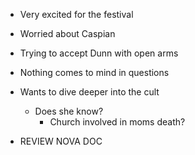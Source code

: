 - Very excited for the festival
- Worried about Caspian
- Trying to accept Dunn with open arms


- Nothing comes to mind in questions
- Wants to dive deeper into the cult
	- Does she know?
		- Church involved in moms death?


- REVIEW NOVA DOC